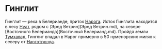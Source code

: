 # Гинглит

Гинглит — река в Белерианде, приток [Нарога](Нарог.md). Исток Гинглита
находится в лесу [Нуат](), рядом с [Эред Ветрин](Эред Ветрин.md), на севере
[Восточного Белерианда](Восточный Белерианд.md). Пройдя земли
[Тумхалад](Тумхалад.md), Гинглит впадал в Нарог примерно в 50 нуменорских милях
к северу от [Нарготронда](Нарготронд.md).
